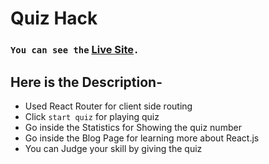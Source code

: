 # Quiz Hack

### `You can see the` [**Live Site**]()`.` 

## Here is the Description-
- Used React Router for client side routing
- Click `start quiz` for playing quiz
- Go inside the Statistics for Showing the quiz number
- Go inside the Blog Page for learning more about React.js
- You can Judge your skill by giving the quiz
